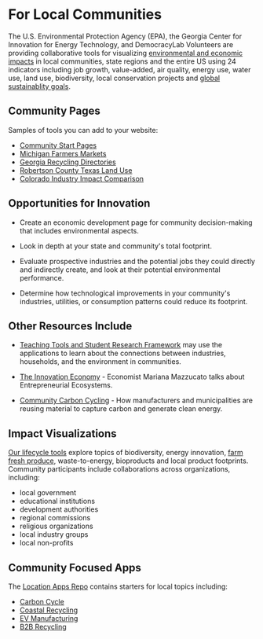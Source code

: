 # For Local Communities

<!--
Innovative Web Applications for&nbsp;States&nbsp;and&nbsp;Communities 
-->

The U.S. Environmental Protection Agency (EPA), the Georgia Center for Innovation for Energy Technology, and DemocracyLab Volunteers are providing collaborative tools for visualizing [environmental and economic impacts](/localsite/info/) in local communities, state regions and the entire US using 24 indicators including job growth, value-added, air quality, energy use, water use, land use, biodiversity, local conservation projects and [global sustainablity goals](https://sdgs.un.org/goals). 

<!--
Using an economy-wide input-output model of industries, households and the environment, the impact tools help communities identify opportunities for economic growth and environmental improvements.  
-->

## Community Pages

<!-- Starting points for updating your website with lifecycle tools.-->

Samples of tools you can add to your website:

<!--
[Carbon Cycle](carbon/) - Combining Wikipedia, Bloomberg and EPA data  
[Coastal Recycling](coastal/) - Southeast Georgia - Activated Carbon  
[EV Manufacturing](ev/) - LaGrange Georgia - Automotive Industries 
[Lifecycle Tools 3.0](smm/) - Concepts for upcoming USEEIO widgets
-->

- [Community Start Pages](../../apps/)
- [Michigan Farmers Markets](../../localsite/map/#state=MI&show=farmfresh)  
- [Georgia Recycling Directories](../../recycling/georgia/)  
- [Robertson County Texas Land Use](../../localsite/info/#state=TX&geoview=state&geo=US48395&set=land&indicators=LAND,MNRL,PEST,METL,CRHW,CMSW,FMSW,CCDD)  
- [Colorado Industry Impact Comparison](../../localsite/info/#state=CO)  
<!--
- [Georgia B2B Recyclers](../localsite/map/#show=recyclers&state=GA)  
- [Georgia Wastewater Facilities](../localsite/map/#show=wastewater&state=GA)  
- [Georgia Solid Waste Map](../localsite/map/#show=solidwaste&state=GA&cat=Operating)  
- [Georgia Vehicle Parts Manufacturing](../apps/ev/)  
-->


<!--
- [Environmental Impact Profile "Nutritional Labels"](../io/template/)  
- [Mockup of SMM/LCA 3.0](../apps/smm/)  
- [Coastal Recycling - Activated Carbon - Inflow Sources](../apps/coastal/) 
-->

## Opportunities for Innovation

- Create an economic development page for community decision-making that includes environmental aspects.

- Look in depth at your state and community's total footprint.

- Evaluate prospective industries and the potential jobs they could directly 
 and indirectly create, and look at their potential environmental performance.
 
- Determine how technological improvements in your community's industries, utilities, or consumption patterns could reduce its footprint.


## Other Resources Include

- [Teaching Tools&nbsp;and&nbsp;Student Research Framework](../learn) may use the applications to learn about the connections between industries, households, and the environment in communities.  

- [The Innovation Economy](https://hbr.org/podcast/2019/04/the-innovation-economy) - Economist Mariana Mazzucato talks about Entrepreneurial Ecosystems.

- [Community Carbon Cycling](../../community/carbon-capture/) - How manufacturers and municipalities are reusing material to capture carbon and generate clean energy.  


## Impact Visualizations

[Our lifecycle tools](../../community/tools/) explore topics of biodiversity, energy innovation, [farm fresh produce](../../localsite/info/#show=farmfresh&state=GA), waste-to-energy, bioproducts and local product footprints. Community participants include collaborations across organizations, including:

- local government
- educational institutions
- development authorities
- regional commissions
- religious organizations
- local industry groups
- local non-profits   


## Community Focused Apps

The [Location Apps Repo](../../apps/) contains starters for local topics including:
- <a href="../../apps/carbon/">Carbon Cycle</a>
- <a href="../../apps/coastal/">Coastal Recycling</a>
- <a href="../../apps/ev/">EV Manufacturing</a>
- <a href="../../recycling/">B2B Recycling</a>
<!--
[West Central Georgia](../../localsite/info/#state=GA&regiontitle=West+Central+Georgia&geo=US13045,US13077,US13143,US13145,US13149,US13199,US13223,US13233,US13263,US13285,US01111,US01017&lat=33.0362&lon=-85.0322&show=parts) - Automotive Parts Industry -  Transformations for Electric Vehicle Production  
[Coastal Georgia](../../localsite/info/#state=GA&regiontitle=Coastal+Georgia&show=bioeconomy) - Waste to Energy Bioeconomy  
[Southeast Georgia](../../localsite/info/#state=GA&regiontitle=Southeast+Georgia&geo=US13001,US13005,US13127,US13161,US13229,US13305&lat=31.1891&lon=-81.4979&show=bioeconomy) (Brunswick 6 county region) - Waste to Energy Bioeconomy  
[View industries by county](../../localsite/info/#state=GA&view=counties)  

## Participation Requirements
- Communities must be interested in economic development and sustainability
- Communities must commit to participation throughout the [project timeline](../about/index.html#Timeline)
- Communities must express a desire in using the tool to inform decision making

## Our Team's Commitment
- We will leverage our time, expertise and resources to develop a [community web application](../projects) for you
- Provide a team of interns to build core functionality and collect local data
- Conduct a volunteer application development event to build the application
- Activate the application tools for your community and provide training
- Provide an educational module for your schools 
- All partners will highlight your community project in national communications
-->